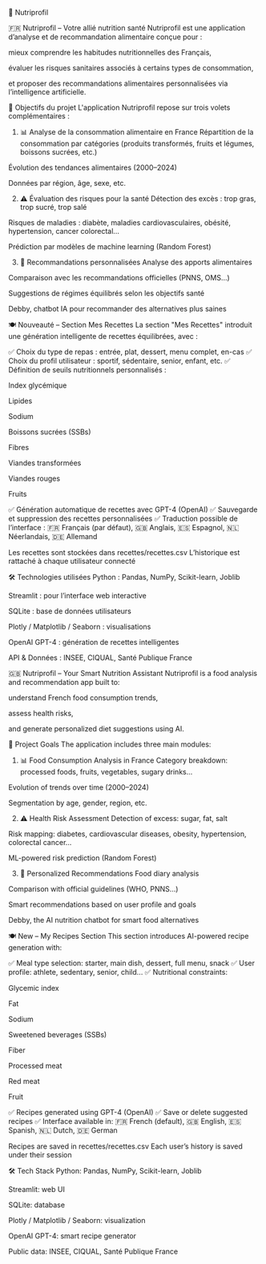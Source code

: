 🧠 Nutriprofil


🇫🇷 Nutriprofil – Votre allié nutrition santé
Nutriprofil est une application d’analyse et de recommandation alimentaire conçue pour :

mieux comprendre les habitudes nutritionnelles des Français,

évaluer les risques sanitaires associés à certains types de consommation,

et proposer des recommandations alimentaires personnalisées via l’intelligence artificielle.

🚀 Objectifs du projet
L'application Nutriprofil repose sur trois volets complémentaires :

1. 📊 Analyse de la consommation alimentaire en France
Répartition de la consommation par catégories (produits transformés, fruits et légumes, boissons sucrées, etc.)

Évolution des tendances alimentaires (2000–2024)

Données par région, âge, sexe, etc.

2. ⚠️ Évaluation des risques pour la santé
Détection des excès : trop gras, trop sucré, trop salé

Risques de maladies : diabète, maladies cardiovasculaires, obésité, hypertension, cancer colorectal…

Prédiction par modèles de machine learning (Random Forest)

3. 🧬 Recommandations personnalisées
Analyse des apports alimentaires

Comparaison avec les recommandations officielles (PNNS, OMS…)

Suggestions de régimes équilibrés selon les objectifs santé

Debby, chatbot IA pour recommander des alternatives plus saines

🍽️ Nouveauté – Section Mes Recettes
La section "Mes Recettes" introduit une génération intelligente de recettes équilibrées, avec :

✅ Choix du type de repas : entrée, plat, dessert, menu complet, en-cas
✅ Choix du profil utilisateur : sportif, sédentaire, senior, enfant, etc.
✅ Définition de seuils nutritionnels personnalisés :

Index glycémique

Lipides

Sodium

Boissons sucrées (SSBs)

Fibres

Viandes transformées

Viandes rouges

Fruits

✅ Génération automatique de recettes avec GPT-4 (OpenAI)
✅ Sauvegarde et suppression des recettes personnalisées
✅ Traduction possible de l’interface :
🇫🇷 Français (par défaut), 🇬🇧 Anglais, 🇪🇸 Espagnol, 🇳🇱 Néerlandais, 🇩🇪 Allemand

Les recettes sont stockées dans recettes/recettes.csv
L’historique est rattaché à chaque utilisateur connecté

🛠️ Technologies utilisées
Python : Pandas, NumPy, Scikit-learn, Joblib

Streamlit : pour l’interface web interactive

SQLite : base de données utilisateurs

Plotly / Matplotlib / Seaborn : visualisations

OpenAI GPT-4 : génération de recettes intelligentes

API & Données : INSEE, CIQUAL, Santé Publique France

🇬🇧 Nutriprofil – Your Smart Nutrition Assistant
Nutriprofil is a food analysis and recommendation app built to:

understand French food consumption trends,

assess health risks,

and generate personalized diet suggestions using AI.

🚀 Project Goals
The application includes three main modules:

1. 📊 Food Consumption Analysis in France
Category breakdown: processed foods, fruits, vegetables, sugary drinks...

Evolution of trends over time (2000–2024)

Segmentation by age, gender, region, etc.

2. ⚠️ Health Risk Assessment
Detection of excess: sugar, fat, salt

Risk mapping: diabetes, cardiovascular diseases, obesity, hypertension, colorectal cancer…

ML-powered risk prediction (Random Forest)

3. 🧬 Personalized Recommendations
Food diary analysis

Comparison with official guidelines (WHO, PNNS…)

Smart recommendations based on user profile and goals

Debby, the AI nutrition chatbot for smart food alternatives

🍽️ New – My Recipes Section
This section introduces AI-powered recipe generation with:

✅ Meal type selection: starter, main dish, dessert, full menu, snack
✅ User profile: athlete, sedentary, senior, child...
✅ Nutritional constraints:

Glycemic index

Fat

Sodium

Sweetened beverages (SSBs)

Fiber

Processed meat

Red meat

Fruit

✅ Recipes generated using GPT-4 (OpenAI)
✅ Save or delete suggested recipes
✅ Interface available in:
🇫🇷 French (default), 🇬🇧 English, 🇪🇸 Spanish, 🇳🇱 Dutch, 🇩🇪 German

Recipes are saved in recettes/recettes.csv
Each user’s history is saved under their session

🛠️ Tech Stack
Python: Pandas, NumPy, Scikit-learn, Joblib

Streamlit: web UI

SQLite: database

Plotly / Matplotlib / Seaborn: visualization

OpenAI GPT-4: smart recipe generator

Public data: INSEE, CIQUAL, Santé Publique France